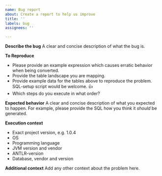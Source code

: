 ```yaml
---
name: Bug report
about: Create a report to help us improve
title: ''
labels: bug
assignees: ''

---
```


**Describe the bug**
A clear and concise description of what the bug is.

**To Reproduce**
 * Please provide an example expression which causes erratic behavior when being converted.
 * Provide the table landscape you are mapping.
 * Provide example data for the tables above to reproduce the problem. SQL-setup script would be welcome. :thumbsup: 
 * Which steps do you execute in what order?

**Expected behavior**
A clear and concise description of what you expected to happen. For example, please provide the SQL how you think it *should* be generated. 

**Execution context**
 * Exact project version, e.g. 1.0.4
 * OS
 * Programming language
 * JVM version and vendor
 * ANTLR-version
 * Database, vendor and version

**Additional context**
Add any other context about the problem here.

